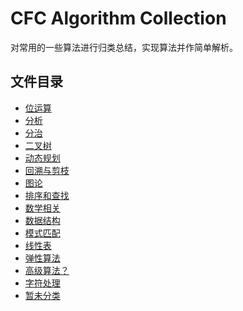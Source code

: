 # CFC Algorithm Collection

对常用的一些算法进行归类总结，实现算法并作简单解析。


##  文件目录

* [位运算](./位运算)
* [分析](./分析)
* [分治](./分治)
* [二叉树](./二叉树)
* [动态规划](./动态规划)
* [回溯与剪枝](./回溯与剪枝)
* [图论](./图论)
* [排序和查找](./排序和查找)
* [数学相关](./数学相关)
* [数据结构](./数据结构)
* [模式匹配](./模式匹配)
* [线性表](./线性表)
* [弹性算法](./弹性算法)
* [高级算法？](./高级算法)
* [字符处理]()
* [暂未分类](./暂未分类)

